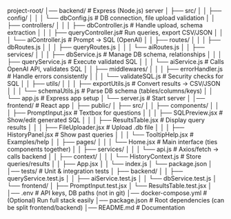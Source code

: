 project-root/
│── backend/                # Express (Node.js) server
│   ├── src/
│   │   ├── config/
│   │   │   └── dbConfig.js       # DB connection, file upload validation
│   │   ├── controllers/
│   │   │   ├── dbController.js   # Handle upload, schema extraction
│   │   │   ├── queryController.js# Run queries, export CSV/JSON
│   │   │   └── aiController.js   # Prompt → SQL (OpenAI)
│   │   ├── routes/
│   │   │   ├── dbRoutes.js
│   │   │   ├── queryRoutes.js
│   │   │   └── aiRoutes.js
│   │   ├── services/
│   │   │   ├── dbService.js      # Manage DB schema, relationships
│   │   │   ├── queryService.js   # Execute validated SQL
│   │   │   └── aiService.js      # Calls OpenAI API, validates SQL
│   │   ├── middlewares/
│   │   │   ├── errorHandler.js   # Handle errors consistently
│   │   │   └── validateSQL.js    # Security checks for SQL
│   │   ├── utils/
│   │   │   ├── exportUtils.js    # Convert results → CSV/JSON
│   │   │   └── schemaUtils.js    # Parse DB schema (tables/columns/keys)
│   │   └── app.js                # Express app setup
│   └── server.js                 # Start server
│
│── frontend/               # React app
│   ├── public/
│   ├── src/
│   │   ├── components/
│   │   │   ├── PromptInput.jsx    # Textbox for questions
│   │   │   ├── SQLPreview.jsx     # Show/edit generated SQL
│   │   │   ├── ResultsTable.jsx   # Display query results
│   │   │   ├── FileUploader.jsx   # Upload .db file
│   │   │   ├── HistoryPanel.jsx   # Show past queries
│   │   │   └── TooltipHelp.jsx    # Examples/help
│   │   ├── pages/
│   │   │   └── Home.jsx           # Main interface (ties components together)
│   │   ├── services/
│   │   │   └── api.js             # Axios/fetch → calls backend
│   │   ├── context/
│   │   │   └── HistoryContext.js  # Store queries/results
│   │   ├── App.jsx
│   │   └── index.js
│   └── package.json
│
│── tests/                  # Unit & integration tests
│   ├── backend/
│   │   ├── queryService.test.js
│   │   ├── aiService.test.js
│   │   └── dbService.test.js
│   └── frontend/
│       ├── PromptInput.test.jsx
│       └── ResultsTable.test.jsx
│
│── .env                    # API keys, DB paths (not in git)
│── docker-compose.yml       # (Optional) Run full stack easily
│── package.json             # Root dependencies (can be split frontend/backend)
│── README.md                # Documentation
